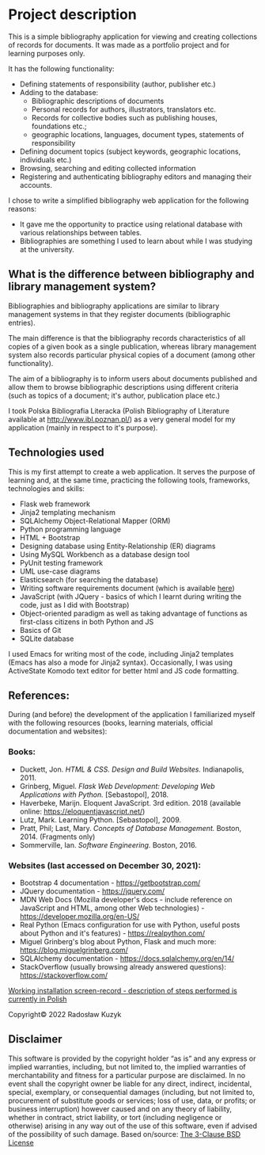 # Project description

This is a simple bibliography application for viewing and creating collections of records for documents. It was made as a portfolio project and for learning purposes only.

It has the following functionality:

* Defining statements of responsibility (author, publisher etc.)
* Adding to the database:
    * Bibliographic descriptions of documents
    * Personal records for authors, illustrators, translators etc.
    * Records for collective bodies such as publishing houses, foundations etc.;
    * geographic locations, languages, document types, statements of responsibility
* Defining document topics (subject keywords, geographic locations, individuals etc.)
* Browsing, searching and editing collected information
* Registering and authenticating bibliography editors and managing their accounts.

I chose to write a simplified bibliography web application for the following reasons:

* It gave me the opportunity to practice using relational database with various relationships between tables.
* Bibliographies are something I used to learn about while I was studying at the university.

## What is the difference between bibliography and library management system?

Bibliographies and bibliography applications are similar to library management systems in that they register documents (bibliographic entries).

The main difference is that the bibliography records characteristics of all copies of a given book as a single publication, whereas library management system also records particular physical copies of a document (among other functionality).

The aim of a bibliography is to inform users about documents published and allow them to browse bibliographic descriptions using different criteria (such as topics of a document; it's author, publication place etc.)

I took Polska Bibliografia Literacka (Polish Bibliography of Literature available at http://www.ibl.poznan.pl/) as a very general model for my application (mainly in respect to it's purpose).

## Technologies used

This is my first attempt to create a web application. It serves the purpose of learning and, at the same time, practicing the following tools, frameworks, technologies and skills:

* Flask web framework
* Jinja2 templating mechanism
* SQLAlchemy Object-Relational Mapper (ORM)
* Python programming language
* HTML + Bootstrap
* Designing database using Entity-Relationship (ER) diagrams
* Using MySQL Workbench as a database design tool
* PyUnit testing framework
* UML use-case diagrams
* Elasticsearch (for searching the database)
* Writing software requirements document (which is available [here](https://docs.google.com/document/d/1l2sDb6wOPnfhyzBBr6hmPlrVnx5hCmTDyNj_LDbgHxs/edit?usp=sharing))
* JavaScript (with JQuery - basics of which I learnt during writing the code, just as I did with Bootstrap)
* Object-oriented paradigm as well as taking advantage of functions as first-class citizens in both Python and JS
* Basics of Git
* SQLite database

I used Emacs for writing most of the code, including Jinja2 templates (Emacs has also a mode for Jinja2 syntax). Occasionally, I was using ActiveState Komodo text editor for better html and JS code formatting.

## References:
During (and before) the development of the application I familiarized myself with the following resources (books, learning materials, official documentation and websites):

### Books:
* Duckett, Jon. *HTML & CSS. Design and Build Websites.* Indianapolis, 2011.
* Grinberg, Miguel. *Flask Web Development: Developing Web Applications with Python.* \[Sebastopol\], 2018.
* Haverbeke, Marijn. Eloquent JavaScript. 3rd edition. 2018 (available online: https://eloquentjavascript.net/)
* Lutz, Mark. Learning Python. [Sebastopol], 2009.
* Pratt, Phil; Last, Mary. *Concepts of Database Management.* Boston, 2014. (Fragments only)
* Sommerville, Ian. *Software Engineering.* Boston, 2016.

### Websites (last accessed on December 30, 2021):
* Bootstrap 4 documentation - https://getbootstrap.com/
* JQuery documentation - https://jquery.com/
* MDN Web Docs (Mozilla developer's docs - include reference on JavaScript and HTML, among other Web technologies) - https://developer.mozilla.org/en-US/
* Real Python (Emacs configuration for use with Python, useful posts about Python and it's features) - https://realpython.com/
* Miguel Grinberg's blog about Python, Flask and much more: https://blog.miguelgrinberg.com/
* SQLAlchemy documentation - https://docs.sqlalchemy.org/en/14/
* StackOverflow (usually browsing already answered questions): https://stackoverflow.com/

[Working installation screen-record - description of steps performed is currently in Polish](https://youtu.be/QaYa7rLCeNw)


Copyright© 2022 Radosław Kuzyk
## Disclaimer

This software is provided by the copyright holder “as is” and any express or implied warranties, including, but not limited to, the implied warranties of merchantability and fitness for a particular purpose are disclaimed. In no event shall the copyright owner be liable for any direct, indirect, incidental, special, exemplary, or consequential damages (including, but not limited to, procurement of substitute goods or services; loss of use, data, or profits; or business interruption) however caused and on any theory of liability, whether in contract, strict liability, or tort (including negligence or otherwise) arising in any way out of the use of this software, even if advised of the possibility of such damage.
Based on/source: [The 3-Clause BSD License](https://opensource.org/licenses/BSD-3-Clause)

